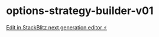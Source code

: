 # options-strategy-builder-v01

[Edit in StackBlitz next generation editor ⚡️](https://stackblitz.com/~/github.com/Itaib24/options-strategy-builder-v01)